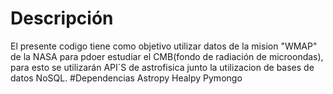 # Descripción
El presente codigo tiene como objetivo utilizar datos de la mision "WMAP" de la NASA para pdoer estudiar el CMB(fondo de radiación de microondas), para esto se utilizarán API´S de astrofisica junto la utilizacion de bases de datos NoSQL.
#Dependencias
Astropy
Healpy
Pymongo
